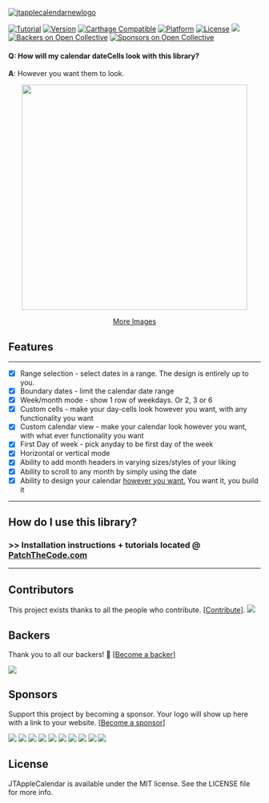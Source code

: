[![jtapplecalendarnewlogo](https://cloud.githubusercontent.com/assets/2439146/20656424/a1c98c8e-b4e1-11e6-9833-5fa6430f5a8c.png)](https://github.com/patchthecode/JTAppleCalendar)

[![Tutorial](https://img.shields.io/badge/Tutorials-patchthecode.com-blue.svg)](https://patchthecode.com/) [![Version](https://img.shields.io/cocoapods/v/JTAppleCalendar.svg?style=flat)](http://cocoapods.org/pods/JTAppleCalendar) [![Carthage Compatible](https://img.shields.io/badge/Carthage-compatible-4BC51D.svg?style=flat)](https://github.com/Carthage/Carthage) [![Platform](https://img.shields.io/cocoapods/p/JTAppleCalendar.svg?style=flat)](http://cocoapods.org/pods/JTAppleCalendar) [![License](https://img.shields.io/cocoapods/l/JTAppleCalendar.svg?style=flat)](http://cocoapods.org/pods/JTAppleCalendar) [![](https://www.paypalobjects.com/webstatic/en_US/btn/btn_donate_74x21.png)](https://github.com/patchthecode/JTAppleCalendar/wiki/Support) [![Backers on Open Collective](https://opencollective.com/JTAppleCalendar/backers/badge.svg)](#backers) [![Sponsors on Open Collective](https://opencollective.com/JTAppleCalendar/sponsors/badge.svg)](#sponsors) 

#### Q: How will my calendar dateCells look with this library?
**A**: However you want them to look.

<p align="center">
   <a href="https://github.com/patchthecode/JTAppleCalendar/issues/2">
      <img src="https://cloud.githubusercontent.com/assets/2439146/20638185/d708d542-b353-11e6-8119-fa36c11b66cb.gif" height="450">
   </a>
</p>
<p align="center">  
   <a href="https://github.com/patchthecode/JTAppleCalendar/issues/2">More Images</a>
</p>


## Features
---

- [x] Range selection - select dates in a range. The design is entirely up to you.
- [x] Boundary dates - limit the calendar date range
- [x] Week/month mode - show 1 row of weekdays. Or 2, 3 or 6
- [x] Custom cells - make your day-cells look however you want, with any functionality you want
- [x] Custom calendar view - make your calendar look however you want, with what ever functionality you want
- [x] First Day of week - pick anyday to be first day of the week
- [x] Horizontal or vertical mode
- [x] Ability to add month headers in varying sizes/styles of your liking
- [x] Ability to scroll to any month by simply using the date
- [x] Ability to design your calendar [however you want.](https://github.com/patchthecode/JTAppleCalendar/issues/2) You want it, you build it
___

## How do I use this library? 
### >> Installation instructions + tutorials located @ [PatchTheCode.com](https://patchthecode.com/)
___

## Contributors

This project exists thanks to all the people who contribute. [[Contribute](CONTRIBUTING.md)].
<a href="graphs/contributors"><img src="https://opencollective.com/JTAppleCalendar/contributors.svg?width=890&button=false" /></a>


## Backers

Thank you to all our backers! 🙏 [[Become a backer](https://opencollective.com/JTAppleCalendar#backer)]

<a href="https://opencollective.com/JTAppleCalendar#backers" target="_blank"><img src="https://opencollective.com/JTAppleCalendar/backers.svg?width=890"></a>


## Sponsors

Support this project by becoming a sponsor. Your logo will show up here with a link to your website. [[Become a sponsor](https://opencollective.com/JTAppleCalendar#sponsor)]

<a href="https://opencollective.com/JTAppleCalendar/sponsor/0/website" target="_blank"><img src="https://opencollective.com/JTAppleCalendar/sponsor/0/avatar.svg"></a>
<a href="https://opencollective.com/JTAppleCalendar/sponsor/1/website" target="_blank"><img src="https://opencollective.com/JTAppleCalendar/sponsor/1/avatar.svg"></a>
<a href="https://opencollective.com/JTAppleCalendar/sponsor/2/website" target="_blank"><img src="https://opencollective.com/JTAppleCalendar/sponsor/2/avatar.svg"></a>
<a href="https://opencollective.com/JTAppleCalendar/sponsor/3/website" target="_blank"><img src="https://opencollective.com/JTAppleCalendar/sponsor/3/avatar.svg"></a>
<a href="https://opencollective.com/JTAppleCalendar/sponsor/4/website" target="_blank"><img src="https://opencollective.com/JTAppleCalendar/sponsor/4/avatar.svg"></a>
<a href="https://opencollective.com/JTAppleCalendar/sponsor/5/website" target="_blank"><img src="https://opencollective.com/JTAppleCalendar/sponsor/5/avatar.svg"></a>
<a href="https://opencollective.com/JTAppleCalendar/sponsor/6/website" target="_blank"><img src="https://opencollective.com/JTAppleCalendar/sponsor/6/avatar.svg"></a>
<a href="https://opencollective.com/JTAppleCalendar/sponsor/7/website" target="_blank"><img src="https://opencollective.com/JTAppleCalendar/sponsor/7/avatar.svg"></a>
<a href="https://opencollective.com/JTAppleCalendar/sponsor/8/website" target="_blank"><img src="https://opencollective.com/JTAppleCalendar/sponsor/8/avatar.svg"></a>
<a href="https://opencollective.com/JTAppleCalendar/sponsor/9/website" target="_blank"><img src="https://opencollective.com/JTAppleCalendar/sponsor/9/avatar.svg"></a>



## License

JTAppleCalendar is available under the MIT license. See the LICENSE file for more info.
